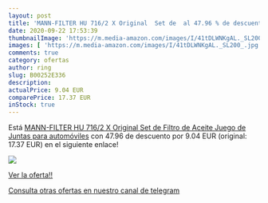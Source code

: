 ```yaml
---
layout: post
title: 'MANN-FILTER HU 716/2 X Original  Set de  al 47.96 % de descuento'
date: 2020-09-22 17:53:39
thumbnailImage: 'https://m.media-amazon.com/images/I/41tDLWNKgAL._SL200_.jpg'
images: [ 'https://m.media-amazon.com/images/I/41tDLWNKgAL._SL200_.jpg' ]
comments: true
category: ofertas
author: ring
slug: B00252E336
description:
actualPrice: 9.04 EUR
comparePrice: 17.37 EUR
inStock: true
---
```


Está [MANN-FILTER HU 716/2 X Original  Set de Filtro de Aceite Juego de Juntas  para automóviles](https://www.amazon.com/dp/B00252E336/?tag=redken08-20) con 47.96 de descuento por 9.04 EUR (original: 17.37 EUR) en el siguiente enlace!

[![](https://m.media-amazon.com/images/I/41tDLWNKgAL._SL200_.jpg)](https://www.amazon.com/dp/B00252E336/?tag=redken08-20)

[Ver la oferta!!](https://www.amazon.com/dp/B00252E336/?tag=redken08-20)

[Consulta otras ofertas en nuestro canal de telegram](https://t.me/s/ofertas25)
